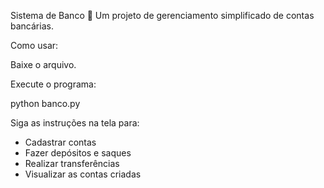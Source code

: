 Sistema de Banco 🏦
Um projeto de gerenciamento simplificado de contas bancárias.

Como usar:

Baixe o arquivo.

Execute o programa:

python banco.py

Siga as instruções na tela para:

- Cadastrar contas
- Fazer depósitos e saques
- Realizar transferências
- Visualizar as contas criadas
